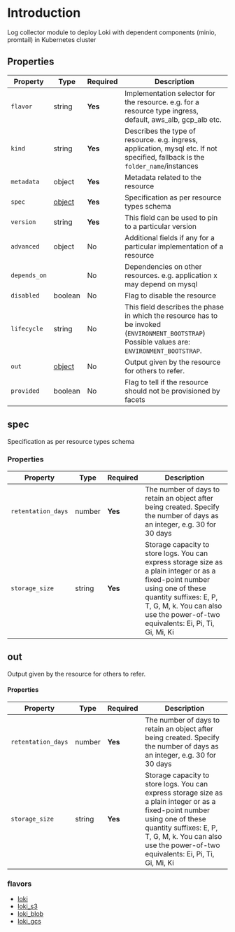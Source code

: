 # Introduction

Log collector module to deploy Loki with dependent components (minio, promtail) in Kubernetes cluster

## Properties

| Property     | Type            | Required | Description                                                                                                                                    |
| ------------ | --------------- | -------- | ---------------------------------------------------------------------------------------------------------------------------------------------- |
| `flavor`     | string          | **Yes**  | Implementation selector for the resource. e.g. for a resource type ingress, default, aws_alb, gcp_alb etc.                                     |
| `kind`       | string          | **Yes**  | Describes the type of resource. e.g. ingress, application, mysql etc. If not specified, fallback is the `folder_name`/instances                |
| `metadata`   | object          | **Yes**  | Metadata related to the resource                                                                                                               |
| `spec`       | [object](#spec) | **Yes**  | Specification as per resource types schema                                                                                                     |
| `version`    | string          | **Yes**  | This field can be used to pin to a particular version                                                                                          |
| `advanced`   | object          | No       | Additional fields if any for a particular implementation of a resource                                                                         |
| `depends_on` |                 | No       | Dependencies on other resources. e.g. application x may depend on mysql                                                                        |
| `disabled`   | boolean         | No       | Flag to disable the resource                                                                                                                   |
| `lifecycle`  | string          | No       | This field describes the phase in which the resource has to be invoked (`ENVIRONMENT_BOOTSTRAP`) Possible values are: `ENVIRONMENT_BOOTSTRAP`. |
| `out`        | [object](#out)  | No       | Output given by the resource for others to refer.                                                                                              |
| `provided`   | boolean         | No       | Flag to tell if the resource should not be provisioned by facets                                                                               |

## spec

Specification as per resource types schema

### Properties

| Property           | Type   | Required | Description                                                                                                                                                                                                                              |
| ------------------ | ------ | -------- | ---------------------------------------------------------------------------------------------------------------------------------------------------------------------------------------------------------------------------------------- |
| `retentation_days` | number | **Yes**  | The number of days to retain an object after being created. Specify the number of days as an integer, e.g. 30 for 30 days                                                                                                                |
| `storage_size`     | string | **Yes**  | Storage capacity to store logs. You can express storage size as a plain integer or as a fixed-point number using one of these quantity suffixes: E, P, T, G, M, k. You can also use the power-of-two equivalents: Ei, Pi, Ti, Gi, Mi, Ki |


## out

Output given by the resource for others to refer.

#### Properties

| Property           | Type   | Required | Description                                                                                                                                                                                                                              |
| ------------------ | ------ | -------- | ---------------------------------------------------------------------------------------------------------------------------------------------------------------------------------------------------------------------------------------- |
| `retentation_days` | number | **Yes**  | The number of days to retain an object after being created. Specify the number of days as an integer, e.g. 30 for 30 days                                                                                                                |
| `storage_size`     | string | **Yes**  | Storage capacity to store logs. You can express storage size as a plain integer or as a fixed-point number using one of these quantity suffixes: E, P, T, G, M, k. You can also use the power-of-two equivalents: Ei, Pi, Ti, Gi, Mi, Ki |

### flavors
- [loki](log_collector.loki.schema.md)
- [loki_s3](log_collector.loki_s3.schema.md)
- [loki_blob](log_collector.loki_blob.schema.md)
- [loki_gcs](log_collector.loki_gcs.schema.md)